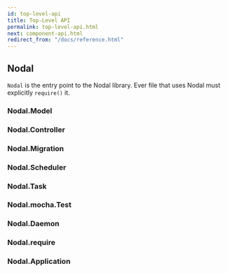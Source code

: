 ```yaml
---
id: top-level-api
title: Top-Level API
permalink: top-level-api.html
next: component-api.html
redirect_from: "/docs/reference.html"
---
```


## Nodal

`Nodal` is the entry point to the Nodal library. Ever file that uses Nodal must explicitly `require()` it.

### Nodal.Model

### Nodal.Controller

### Nodal.Migration

### Nodal.Scheduler

### Nodal.Task

### Nodal.mocha.Test

### Nodal.Daemon

### Nodal.require

### Nodal.Application
